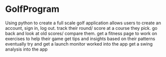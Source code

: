 # GolfProgram
Using python to create a full scale golf application
allows users to create an account, sign in, log out.
track their round/ score at a course they pick.
go back and look at old scores/ compare them.
get a fitness page to work on exercises to help their game
get tips and insights based on their patterns
eventually try and get a launch monitor worked into the app
get a swing analysis into the app
